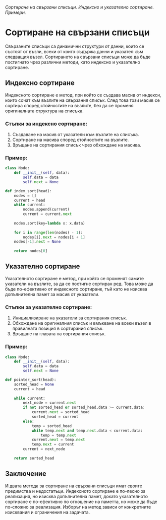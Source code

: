 _Сортиране на свързани списъци. Индексно и указателно сортиране. Примери._

# Сортиране на свързани списъци

Свързаните списъци са динамични структури от данни, които се състоят от възли, всеки от които съдържа данни и указател към следващия възел. Сортирането на свързани списъци може да бъде постигнато чрез различни методи, като индексно и указателно сортиране.

## Индексно сортиране

Индексното сортиране е метод, при който се създава масив от индекси, които сочат към възлите на свързания списък. След това този масив се сортира според стойностите на възлите, без да се променя оригиналната структура на списъка.

### Стъпки за индексно сортиране:
1. Създаване на масив от указатели към възлите на списъка.
2. Сортиране на масива според стойностите на възлите.
3. Връщане на сортирания списък чрез обхождане на масива.

### Пример:
```python
class Node:
    def __init__(self, data):
        self.data = data
        self.next = None

def index_sort(head):
    nodes = []
    current = head
    while current:
        nodes.append(current)
        current = current.next
    
    nodes.sort(key=lambda x: x.data)
    
    for i in range(len(nodes) - 1):
        nodes[i].next = nodes[i + 1]
    nodes[-1].next = None
    
    return nodes[0]
```

## Указателно сортиране

Указателното сортиране е метод, при който се променят самите указатели на възлите, за да се постигне сортиран ред. Това може да бъде по-ефективно от индексното сортиране, тъй като не изисква допълнителна памет за масив от указатели.

### Стъпки за указателно сортиране:
1. Инициализиране на указатели за сортирания списък.
2. Обхождане на оригиналния списък и вмъкване на всеки възел в правилната позиция в сортирания списък.
3. Връщане на главата на сортирания списък.

### Пример:
```python
class Node:
    def __init__(self, data):
        self.data = data
        self.next = None

def pointer_sort(head):
    sorted_head = None
    current = head
    
    while current:
        next_node = current.next
        if not sorted_head or sorted_head.data >= current.data:
            current.next = sorted_head
            sorted_head = current
        else:
            temp = sorted_head
            while temp.next and temp.next.data < current.data:
                temp = temp.next
            current.next = temp.next
            temp.next = current
        current = next_node
    
    return sorted_head
```

## Заключение

И двата метода за сортиране на свързани списъци имат своите предимства и недостатъци. Индексното сортиране е по-лесно за реализация, но изисква допълнителна памет, докато указателното сортиране е по-ефективно по отношение на паметта, но може да бъде по-сложно за реализация. Изборът на метод зависи от конкретните изисквания и ограничения на задачата.
